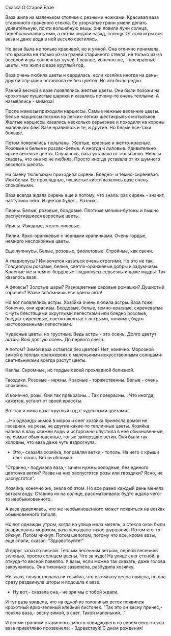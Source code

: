 Сказка О Старой Вазе

Ваза жила на маленьком столике с резными ножками. Красивая ваза старинного
граненого стекла. Ее узорчатые грани умели делать удивительную, почти волшебную
вещь: они ловили лучи солнца, перебрасывались ими, а потом кидали назад,
солнцу. От этой игры вся ваза и даже вода в ней весело светились. 

Но ваза была не только красивой, но и умной. Она отлично понимала, что красива
не только из-за граней старинного стекла, не только из-за веселой игры
солнечных лучей. Главное, конечно же, - прекрасные цветы, что жили в вазе
круглый год. 

Ваза очень любила цветы и сердилась, если хозяйка иногда на день-другой
случайно оставляла ее без цветов. Но это было редко. 

Ранней весной в вазе появлялись желтые цветы. Они были похожи на крохотные
пушистые шарики и казались почему-то очень теплыми. А назывались - мимоза! 

После мимозы приходили нарциссы. Самые нежные весенние цветы. Белые нарциссы
похожи на легких-легких шестикрылых мотыльков. Желтые нарциссы казались
несколько серьезнее и походили на короны маленьких фей. Вазе нравились и те, и
другие. Но белые все-таки больше. 

Потом появлялись тюльпаны. Желтые, красные и желто-красные. Розовые и белые и
розово-белые. А иногда и лиловые. Удивительно яркие веселые цветы. Случалось,
ваза уставала от тюльпанов. Нельзя сказать, что она их не любила. Просто иногда
уставала от их шумного веселого шепота. 

На смену тюльпанам приходила сирень. Бледно- и темно-сиреневая. Или белая. Ее
прохладные, пушистые кисти казались вазе очень спокойными. 

Ваза всегда ждала сирень еще и потому, что знала: раз сирень - значит,
наступило лето. И цветов будет... Разных... 

Пионы. Белые, розовые, бордовые. Плотные мячики-бутоны и пышно распустившиеся
взрослые цветы. 

Ирисы. Изящные, желто-лиловые. 

Лилии. Ярко-оранжевые с черными крапинками. Очень гордые, немного неспокойные
цветы. 

Еще лупинусы. Белые, розовые, фиолетовые. Стройные, как свечи. 

А гладиолусы? Им хочется казаться очень строгими. Но это не так.  Гладиолусы
розовые, белые, светло-оранжевые добры и задумчивы. Красные же и темно-бордовые
гладиолусы серьезны и даже мудры. Так казалось вазе. 

А флоксы? Золотые шары? Разноцветные садовые ромашки? Душистый горошек?  Разве
вспомнишь все цветы лета! 

Но вот появлялись астры. Хозяйка очень любила астры. Ваза тоже. Конечно, они
красивы. Бордовые, белые, темно-красные, сиреневатые с чуть блестящими
округлыми лепестками или бледно розовые, бледно-сиреневые, светло-желтые с
острыми, тонкими, будто настороженными лепестками. 

Чудесные цветы, но грустные. Ведь астры - это осень. Долго цветут астры.  Всю
долгую осень. До первого снега. 

А потом? Зимой ваза остается без цветов? Нет, конечно. Морозной зимой в теплых
оранжереях с маленькими искусственными солнцами-светильниками всегда растут
цветы. 

Каллы. Скромные, но гордые своей прохладной белизной. 

Гвоздики. Розовые - нежны. Красные - торжественны. Белые - очень спокойны. 

И конечно, розы. Они так прекрасны... Так прекрасны... Что иногда, кажется,
устают от своей красоты. 

Вот так и жила ваза: круглый год с чудесными цветами. 

...Но однажды зимой в мороз и снег хозяйка принесла домой не гвоздики. не розы,
не другие какие-то тепличные цветы. Хозяйка налила в вазу свежей воды и
осторожно опустила в нее обыкновенные, ну, самые обыкновенные, голые замерзшие
ветки. Они были так холодны, что ваза даже чуть вздрогнула. 

- Это,- сказала хозяйка, поправляя ветки,- тополь. На него с крыши снег сполз.
  Ветки обломал. 

"Странно,- подумала ваза,- зачем нужны холодные, без единого цветочка ветки?
Разве на них распустятся розы или гвоздики? Ясно, не распустятся". 

Хозяйка, конечно же, знала об этом. Но все равно каждый день меняла веткам
воду. Ставила их на солнце, рассматривала: будто ждала чего-то необыкновенного. 

А ваза удивлялась, что же необыкновенного может появиться на ветках
обыкновенного тополя. 

Но вот однажды утром, когда на улице мела метель, а стекла окон были
разрисованы морозом, ваза услышала тихое шуршание. Потом кто-то ойкнул.  Потом
чихнул. Потом шепотом, потому что все, кроме вазы, еще спали, сказал:
"Здравствуйте!" 

И вдруг запахло весной. Теплым весенним ветром, первой весенней зеленью, просто
солнцем весны. Что за чудо! На улице снег стеной, а откуда-то весной повеяло. У
вазы, если можно так сказать, даже голова закружилась.  Она тихонько зазвенела,
разбудила хозяйку. 

Не знаю, почувствовала ли хозяйка, что в комнату весна пришла, но она сразу
раздвинула шторы и подошла к вазе. 

- Ну вот,- сказала она,- не зря мы с тобой ждали. 

И тут ваза увидела, что на одной из тополиных веток появился крохотный
ярко-зеленый клейкий листочек. "Так это он весну принес,- поняла ваза,- весну
зимой, в снег. Такой маленький..." 

И всеми гранями старинного, много повидавшего на своем веку стекла ваза
приветливо прозвенела: - Здравствуй! С днем рождения! 
